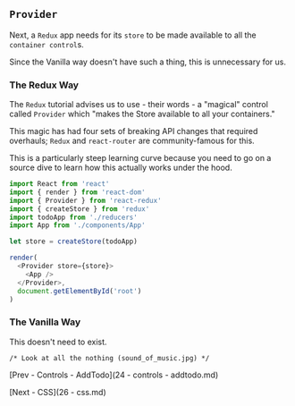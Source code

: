 ## `Provider`

Next, a `Redux` app needs for its `store` to be made available to all the `container control`s.

Since the Vanilla way doesn't have such a thing, this is unnecessary for us.

### The Redux Way

The `Redux` tutorial advises us to use - their words - a "magical" control called `Provider` which "makes the Store available to all your containers."

This magic has had four sets of breaking API changes that required overhauls; `Redux` and `react-router` are community-famous for this.

This is a particularly steep learning curve because you need to go on a source dive to learn how this actually works under the hood.

```javascript
import React from 'react'
import { render } from 'react-dom'
import { Provider } from 'react-redux'
import { createStore } from 'redux'
import todoApp from './reducers'
import App from './components/App'

let store = createStore(todoApp)

render(
  <Provider store={store}>
    <App />
  </Provider>,
  document.getElementById('root')
)
```

### The Vanilla Way

This doesn't need to exist.

```
/* Look at all the nothing (sound_of_music.jpg) */
```

[Prev - Controls - AddTodo](24 - controls - addtodo.md)

[Next - CSS](26 - css.md)
